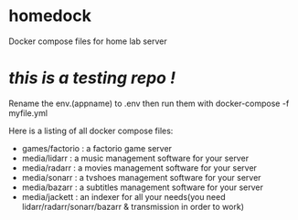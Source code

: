 # homedock
Docker compose files for home lab server

# ***this is a testing repo !***

Rename the env.(appname) to .env then run them with docker-compose -f myfile.yml

Here is a listing of all docker compose files:

+ games/factorio : a factorio game server
+ media/lidarr   : a music management software for your server
+ media/radarr   : a movies management software for your server
+ media/sonarr   : a tvshoes management software for your server
+ media/bazarr   : a subtitles management software for your server
+ media/jackett  : an indexer for all your needs(you need lidarr/radarr/sonarr/bazarr & transmission in order to work)

